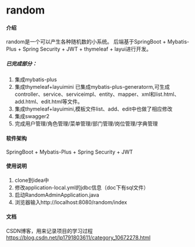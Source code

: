 # random

#### 介绍
random是一个可以产生各种随机数的小系统。
后端基于SpringBoot + Mybatis-Plus + Spring Security + JWT + thymeleaf + layui进行开发。
<br>
##### 已完成部分： 
1. 集成mybatis-plus
2. 集成thymeleaf+layuimini 已集成mybatis-plus-generatorm,可生成controller、service、serviceimpl、entity、mapper、xml和list.html、add.html、edit.html等文件。
3. 集成thymeleaf+layuimini,模板文件list、add、edit中也做了相应修改
4. 集成swagger2
5. 完成用户管理/角色管理/菜单管理/部门管理/岗位管理/字典管理
#### 软件架构
SpringBoot + Mybatis-Plus + Spring Security + JWT

#### 使用说明

1.  clone到idea中
2.  修改application-local.yml的jdbc信息（doc下有sql文件）
3.  启动RandomAdminApplication.java
4.  浏览器输入http://localhost:8080/random/index


#### 文档

CSDN博客，用来记录项目的学习过程
https://blog.csdn.net/lp1791803611/category_10672278.html 
